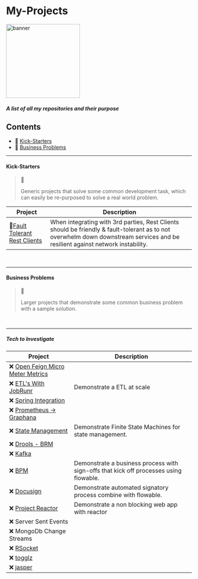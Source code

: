 # My-Projects

<img src="https://user-images.githubusercontent.com/15834648/175621591-2b585172-99a2-4c36-9dd6-3eb1cee8e815.png" 
 alt="banner" 
 width="200"/>

##### A list of all my repositories and their purpose

## Contents
 - 🌌 [Kick-Starters](#kick-starters)
 - 👔 [Business Problems](#business-problems)

<hr>

#### Kick-Starters
> 🌌 
> 
> Generic projects that solve some common development task, which can easily be re-purposed to solve a real world problem.

| Project | Description |
| ----------- | ----------- |
|🚧[Fault Tolerant  Rest Clients](https://github.com/nphotchkin/Fault-Tollerant-Rest-Client) |  When integrating with 3rd parties, Rest Clients should be friendly & fault-tolerant as to not overwhelm down downstream services and be resilient against network instability.|

<br/>
<hr>

#### Business Problems
> 👔
> 
> Larger projects that demonstrate some common business problem with a sample solution.

<br/>
<hr>

##### Tech to Investigate

| Project | Description |
| ----------- | ----------- |
| ❌ [Open Feign Micro Meter Metrics](https://docs.spring.io/spring-cloud-openfeign/docs/current/reference/html/#feign-metrics) | |
| ❌ [ETL's With JobRunr](https://www.jobrunr.io/en) | Demonstrate a ETL at scale |
| ❌ [Spring Integration](https://spring.io/projects/spring-integration#learn) | |
| ❌ [Prometheus -> Graphana](https://prometheus.io/docs/visualization/grafana/) | |
| ❌ [State Management](https://spring.io/projects/spring-statemachine) | Demonstrate Finite State Machines for state management. |
| ❌ [Drools - BRM](https://www.drools.org/) | |
| ❌ [Kafka](https://kafka.apache.org) | |
| ❌ [BPM](https://www.flowable.com/) | Demonstrate a business process with sign-offs that kick off processes using flowable. |
| ❌ [Docusign](https://go.docusign.com) | Demonstrate automated signatory process combine with flowable. |
| ❌ [Project Reactor](https://projectreactor.io) | Demonstrate a non blocking web app with reactor |
| ❌ Server Sent Events | |
| ❌ MongoDb Change Streams | |
| ❌ [RSocket](https://rsocket.io/) | |
| ❌ [togglz](https://www.togglz.org) | | 
| ❌ [jasper](https://community.jaspersoft.com/project/jasperreports-library) | |
